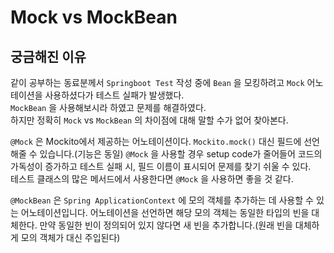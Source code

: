 # Mock vs MockBean

## 궁금해진 이유
같이 공부하는 동료분께서 `Springboot Test` 작성 중에 `Bean` 을 모킹하려고 `Mock` 어노테이션을 사용하셨다가 테스트 실패가 발생했다.   
`MockBean` 을 사용해보시라 하였고 문제를 해결하였다.   
하지만 정확히 `Mock` vs `MockBean` 의 차이점에 대해 말할 수가 없어 찾아본다.   

`@Mock` 은 Mockito에서 제공하는 어노테이션이다. `Mockito.mock()` 대신 필드에 선언해줄 수 있습니다.(기능은 동일) `@Mock` 을 사용할 경우 setup code가 줄어들어 코드의 가독성이 증가하고 테스트 실패 시, 필드 이름이 표시되어 문제를 찾기 쉬울 수 있다.   
테스트 클래스의 많은 메서드에서 사용한다면 `@Mock` 을 사용하면 좋을 것 같다.

`@MockBean` 은 `Spring ApplicationContext` 에 모의 객체를 추가하는 데 사용할 수 있는 어노테이션입니다. 어노테이션을 선언하면 해당 모의 객체는 동일한 타입의 빈을 대체한다. 만약 동일한 빈이 정의되어 있지 않다면 새 빈을 추가합니다.(원래 빈을 대체하게 모의 객체가 대신 주입된다)   

